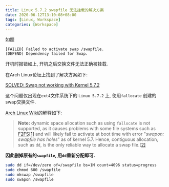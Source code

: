 ```yaml
---
title: Linux 5.7.2 swapfile 无法挂载的解决方案
date: 2020-06-12T13:10:08+08:00
tags: [Linux, Workspace]
categories: [Workspace]
---
```


如题

<!--more-->

```text
[FAILED] Failed to activate swap /swapfile.
[DEPEND] Dependency failed for Swap.
```

开机时报错如上, 开机之后交换文件无法正确被挂载.

在Arch Linux论坛上找到了解决方案如下:

[SOLVED: Swap not working with Kernel 5.7.2](https://bbs.archlinux.org/viewtopic.php?id=256503)

这个问题仅出现在`ext4`文件系统下的 `Linux 5.7.2` 上, 使用`fallocate` 创建的swap交换文件.

[Arch Linux Wiki](https://wiki.archlinux.org/index.php/swap)的解释如下:

> **Note:** dynamic space allocation such as using `fallocate` is not supported, as it causes problems with some file systems such as [F2FS](https://wiki.archlinux.org/index.php/F2FS)[[1\]](https://github.com/karelzak/util-linux/issues/633) and will likely fail to activate at boot time with error "*swapon: swapfile has holes*" as of kernel 5.7. Hence, contiguous allocation, such as `dd`, is the only reliable way to allocate a swap file.[[2\]](https://manpages.courier-mta.org/htmlman8/swapon.8.html#swapon-8_sect3)

**因此删掉原有的`swapfile`, 用`dd`重新分配即可.**

```bash
sudo dd if=/dev/zero of=/swapfile bs=1M count=4096 status=progress
sudo chmod 600 /swapfile 
sudo mkswap /swapfile 
sudo swapon /swapfile
```

